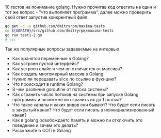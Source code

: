 10 тестов на понимание golang. Нужно прочитав код ответить на один и тот же вопрос - "что выполняет программа",
далее можно проверить свой ответ запустив конкрентный файл

```bash
go get -d -u github.com/dmitryrpm/maxima-tests
cd ${GOPATH}/src/github.com/dmitryrpm/maxima-tests
go run test1-2.go
# etc
```

Так же популярные вопросы задаваемые на интервью

- Как хранятся переменные в Golang?
- Как устроен пустой интерфейс?
- Как устроен слайс и чем он отличается от массива?
- Как создать многомерный массив в Golang
- Нужно ли передавать slice по ссылке в фукнцию?
- Что происходит в runtime Golang?
- В чем различия goroutine от потока системы?
- Как огранить число потоков на системы при запуске Golang программы и возможно ли огранить их до 1 потока?
- Что такое каналы и каких видов они бывают? Что будет если писать в закрытый канал? Что будет если писать в неинициализированный канал?
- Как в golang освобождаетс память и можно ли отключить это поведение и зачем это делать?
- Расскажите о ООП в Golang
